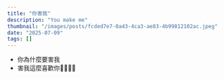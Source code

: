 ```yaml
---
title: "你害我"
description: "You make me"
thumbnail: "/images/posts/fcded7e7-0a43-4ca3-ae83-4b99812102ac.jpeg"
date: "2025-07-09"
tags: []
---
```

- 你為什麼要害我
- 害我這麼喜歡你🤬🤬😭😭
